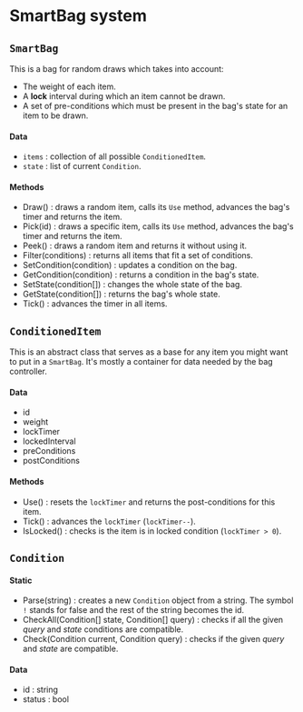 # SmartBag system

## `SmartBag`

This is a bag for random draws which takes into account:

- The weight of each item.
- A **lock** interval during which an item cannot be drawn.
- A set of pre-conditions which must be present in the bag's state for an item to be drawn.

#### Data

- `items` : collection of all possible `ConditionedItem`.
- `state` : list of current `Condition`.

#### Methods

- Draw() : draws a random item, calls its `Use` method, advances the bag's timer and returns the item.
- Pick(id) : draws a specific item, calls its `Use` method, advances the bag's timer and returns the item.
- Peek() : draws a random item and returns it without using it.
- Filter(conditions) : returns all items that fit a set of conditions.
- SetCondition(condition) : updates a condition on the bag.
- GetCondition(condition) : returns a condition in the bag's state.
- SetState(condition[]) : changes the whole state of the bag.
- GetState(condition[]) : returns the bag's whole state.
- Tick() : advances the timer in all items.

## `ConditionedItem`

This is an abstract class that serves as a base for any item you might want to put in a `SmartBag`. It's mostly a container for data needed by the bag controller.

#### Data

- id
- weight
- lockTimer
- lockedInterval
- preConditions
- postConditions

#### Methods

- Use() : resets the `lockTimer` and returns the post-conditions for this item.
- Tick() : advances the `lockTimer` (`lockTimer--`).
- IsLocked() : checks is the item is in locked condition (`lockTimer > 0`).

## `Condition`

#### Static

- Parse(string) : creates a new `Condition` object from a string. The symbol `!` stands for false and the rest of the string becomes the id.
- CheckAll(Condition[] state, Condition[] query) : checks if all the given *query* and *state* conditions are compatible.
- Check(Condition current, Condition query) : checks if the given *query* and *state* are compatible.

#### Data

- id : string
- status : bool
